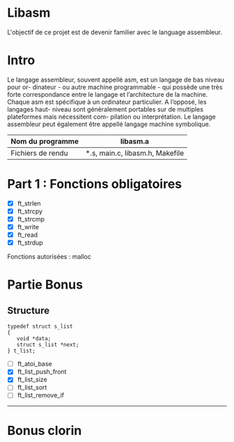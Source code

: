 Libasm
========
L'objectif de ce projet est de devenir familier avec le language assembleur.

# Intro
Le langage assembleur, souvent appellé asm, est un langage de bas niveau pour or-
dinateur - ou autre machine programmable - qui possède une très forte correspondance
entre le langage et l’architecture de la machine.
Chaque asm est spécifique à un ordinateur particulier. A l’opposé, les langages haut-
niveau sont généralement portables sur de multiples plateformes mais nécessitent com-
pilation ou interprétation. Le langage assembleur peut également être appellé langage
machine symbolique.


| Nom du programme  	| libasm.a   	|
|---	|---	|
| Fichiers de rendu  	| *.s, main.c, libasm.h, Makefile  	|

# Part 1 : Fonctions obligatoires

- [x] ft_strlen
- [x] ft_strcpy
- [x] ft_strcmp
- [x] ft_write
- [x] ft_read
- [x] ft_strdup

Fonctions autorisées : malloc

# Partie Bonus

## Structure

`typedef struct s_list`  
`{`  
`	void *data;`  
`	struct s_list *next;`  
`} t_list;`

- [ ] ft_atoi_base
- [x] ft_list_push_front
- [x] ft_list_size
- [ ] ft_list_sort
- [ ] ft_list_remove_if

---------------------------------

# Bonus clorin
